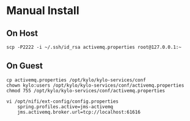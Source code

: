 # Manual Install

## On Host

    scp -P2222 -i ~/.ssh/id_rsa activemq.properties root@127.0.0.1:~
    
## On Guest

    cp activemq.properties /opt/kylo/kylo-services/conf
    chown kylo:users /opt/kylo/kylo-services/conf/activemq.properties
    chmod 755 /opt/kylo/kylo-services/conf/activemq.properties

    vi /opt/nifi/ext-config/config.properties
        spring.profiles.active=jms-activemq
        jms.activemq.broker.url=tcp://localhost:61616


    
 